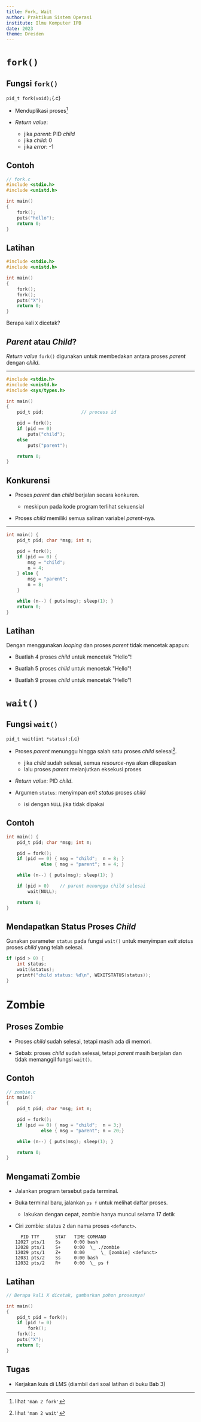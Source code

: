 ```yaml
---
title: Fork, Wait
author: Praktikum Sistem Operasi
institute: Ilmu Komputer IPB
date: 2023
theme: Dresden
---
```


# `fork()`

## Fungsi `fork()`

`pid_t fork(void);`{.c}

- Menduplikasi proses[^02-1]

- *Return value*:
    - jika *parent*: PID *child*
    - jika *child*: 0
    - jika *error*: -1

[^02-1]: lihat `'man 2 fork'`

## Contoh

~~~c
// fork.c
#include <stdio.h>
#include <unistd.h>

int main()
{
    fork();
    puts("hello");
    return 0;
}
~~~

## Latihan



~~~c
#include <stdio.h>
#include <unistd.h>

int main()
{
    fork();
    fork();
    puts("X");
    return 0;
}
~~~

Berapa kali `X` dicetak?

## *Parent* atau *Child*?

*Return value* `fork()` digunakan untuk membedakan antara proses *parent* dengan
*child*.

---

~~~c
#include <stdio.h>
#include <unistd.h>
#include <sys/types.h>

int main()
{
    pid_t pid;              // process id

    pid = fork();
    if (pid == 0)
        puts("child");
    else
        puts("parent");

    return 0;
}
~~~

## Konkurensi

- Proses *parent* dan *child* berjalan secara konkuren.
    - meskipun pada kode program terlihat sekuensial

- Proses *child* memiliki semua salinan variabel *parent*-nya.

---

~~~c
int main() {
    pid_t pid; char *msg; int n;

    pid = fork();
    if (pid == 0) {
        msg = "child";
        n = 4;
    } else {
        msg = "parent";
        n = 8;
    }

    while (n--) { puts(msg); sleep(1); }
    return 0;
}
~~~

## Latihan

Dengan menggunakan *looping* dan proses *parent* tidak mencetak apapun:

- Buatlah 4 proses *child* untuk mencetak "Hello"!

- Buatlah 5 proses *child* untuk mencetak "Hello"!

- Buatlah 9 proses *child* untuk mencetak "Hello"!



# `wait()`

## Fungsi `wait()`

`pid_t wait(int *status);`{.c}

- Proses *parent* menunggu hingga salah satu proses *child* selesai[^02-2].
    - jika *child* sudah selesai, semua *resource*-nya akan dilepaskan
    - lalu proses *parent* melanjutkan eksekusi proses

- *Return value*: PID *child*.

- Argumen `status`: menyimpan *exit status* proses *child*
    - isi dengan `NULL` jika tidak dipakai

[^02-2]: lihat `'man 2 wait'`

## Contoh

~~~c
int main() {
    pid_t pid; char *msg; int n;

    pid = fork();
    if (pid == 0) { msg = "child";  n = 8; }
             else { msg = "parent"; n = 4; }

    while (n--) { puts(msg); sleep(1); }

    if (pid > 0)    // parent menunggu child selesai
        wait(NULL);

    return 0;
}
~~~

## Mendapatkan Status Proses *Child*

Gunakan parameter `status` pada fungsi `wait()` untuk menyimpan *exit status*
proses *child* yang telah selesai.

~~~c
if (pid > 0) {
    int status;
    wait(&status);
    printf("child status: %d\n", WEXITSTATUS(status));
}
~~~


# Zombie

## Proses Zombie

- Proses *child* sudah selesai, tetapi masih ada di memori.

- Sebab: proses *child* sudah selesai, tetapi *parent* masih berjalan dan
    tidak memanggil fungsi `wait()`.

## Contoh

~~~c
// zombie.c
int main()
{
    pid_t pid; char *msg; int n;

    pid = fork();
    if (pid == 0) { msg = "child";  n = 3;}
             else { msg = "parent"; n = 20;}

    while (n--) { puts(msg); sleep(1); }

    return 0;
}
~~~

## Mengamati Zombie

- Jalankan program tersebut pada terminal.

- Buka terminal baru, jalankan `ps f` untuk melihat daftar proses.
    - lakukan dengan cepat, zombie hanya muncul selama 17 detik

- Ciri zombie: status `Z` dan nama proses `<defunct>`.

    ~~~
      PID TTY      STAT   TIME COMMAND
    12027 pts/1    Ss     0:00 bash
    12028 pts/1    S+     0:00  \_ ./zombie
    12029 pts/1    Z+     0:00      \_ [zombie] <defunct>
    12031 pts/2    Ss     0:00 bash
    12032 pts/2    R+     0:00  \_ ps f

    ~~~

## Latihan

~~~c
// Berapa kali X dicetak, gambarkan pohon prosesnya!

int main()
{
    pid_t pid = fork();
    if (pid != 0)
        fork();
    fork();
    puts("X");
    return 0;
}
~~~

## Tugas

- Kerjakan kuis di LMS (diambil dari soal latihan di buku Bab 3)

<!--
- Kerjakan latihan (buku hlm 149--153) nomor:
    - 3.1
    - 3.2
    - 3.12
    - 3.13
    - 3.14
    - 3.17
    - 3.21

- Kerjakan tanpa bantuan komputer terlebih dahulu, lalu cek jawaban anda dengan
    menjalankan kode program yang diberikan.
-->

